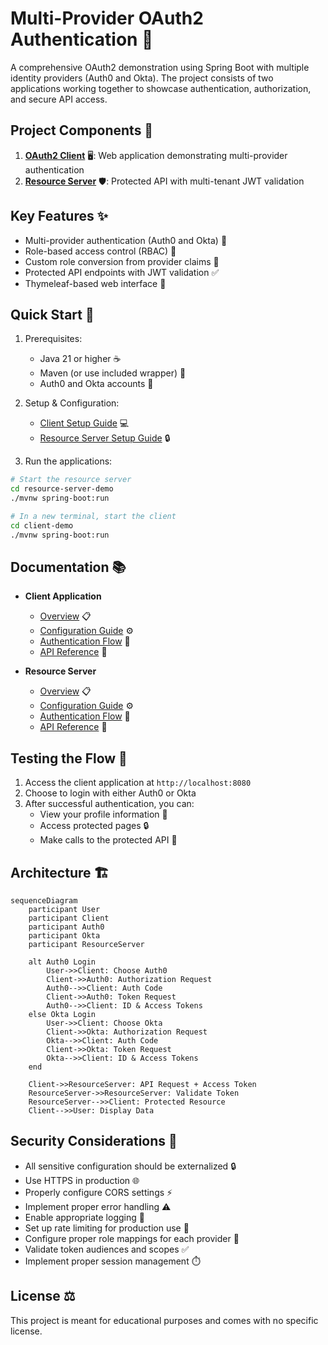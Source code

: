 # Multi-Provider OAuth2 Authentication 🔑

A comprehensive OAuth2 demonstration using Spring Boot with multiple identity providers (Auth0 and Okta). The project consists of two applications working together to showcase authentication, authorization, and secure API access.

## Project Components 🔧

1. **[OAuth2 Client](client-demo/docs/overview.md)** 🖥️: Web application demonstrating multi-provider authentication
2. **[Resource Server](resource-server-demo/docs/overview.md)** 🛡️: Protected API with multi-tenant JWT validation

## Key Features ✨

- Multi-provider authentication (Auth0 and Okta) 🔐
- Role-based access control (RBAC) 👥
- Custom role conversion from provider claims 🔄
- Protected API endpoints with JWT validation ✅
- Thymeleaf-based web interface 🎨

## Quick Start 🎯

1. Prerequisites:

   - Java 21 or higher ☕
   - Maven (or use included wrapper) 🔨
   - Auth0 and Okta accounts 🔑

2. Setup & Configuration:

   - [Client Setup Guide](client-demo/docs/getting-started.md) 💻
   - [Resource Server Setup Guide](resource-server-demo/docs/getting-started.md) 🔒

3. Run the applications:

```bash
# Start the resource server
cd resource-server-demo
./mvnw spring-boot:run

# In a new terminal, start the client
cd client-demo
./mvnw spring-boot:run
```

## Documentation 📚

- **Client Application**

  - [Overview](client-demo/docs/overview.md) 📋
  - [Configuration Guide](client-demo/docs/configuration.md) ⚙️
  - [Authentication Flow](client-demo/docs/authentication-flow.md) 🔄
  - [API Reference](client-demo/docs/api-reference.md) 📝

- **Resource Server**
  - [Overview](resource-server-demo/docs/overview.md) 📋
  - [Configuration Guide](resource-server-demo/docs/configuration.md) ⚙️
  - [Authentication Flow](resource-server-demo/docs/authentication-flow.md) 🔄
  - [API Reference](resource-server-demo/docs/api-reference.md) 📝

## Testing the Flow 🧪

1. Access the client application at `http://localhost:8080`
2. Choose to login with either Auth0 or Okta
3. After successful authentication, you can:
   - View your profile information 👤
   - Access protected pages 🔒
   - Make calls to the protected API 🔑

## Architecture 🏗️

```mermaid
sequenceDiagram
    participant User
    participant Client
    participant Auth0
    participant Okta
    participant ResourceServer

    alt Auth0 Login
        User->>Client: Choose Auth0
        Client->>Auth0: Authorization Request
        Auth0-->>Client: Auth Code
        Client->>Auth0: Token Request
        Auth0-->>Client: ID & Access Tokens
    else Okta Login
        User->>Client: Choose Okta
        Client->>Okta: Authorization Request
        Okta-->>Client: Auth Code
        Client->>Okta: Token Request
        Okta-->>Client: ID & Access Tokens
    end

    Client->>ResourceServer: API Request + Access Token
    ResourceServer->>ResourceServer: Validate Token
    ResourceServer-->>Client: Protected Resource
    Client-->>User: Display Data
```

## Security Considerations 🔐

- All sensitive configuration should be externalized 🔒
- Use HTTPS in production 🌐
- Properly configure CORS settings ⚡
- Implement proper error handling ⚠️
- Enable appropriate logging 📝
- Set up rate limiting for production use 🚦
- Configure proper role mappings for each provider 👥
- Validate token audiences and scopes ✅
- Implement proper session management ⏱️

## License ⚖️

This project is meant for educational purposes and comes with no specific license.
